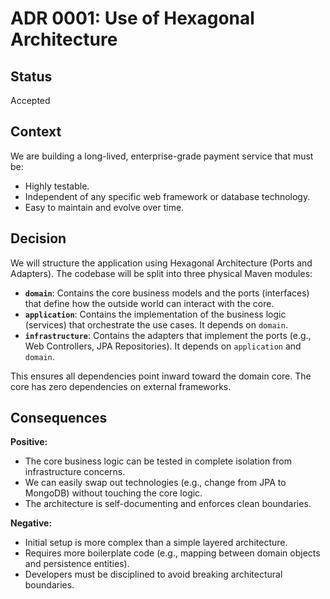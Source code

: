 # ADR 0001: Use of Hexagonal Architecture

## Status
Accepted

## Context
We are building a long-lived, enterprise-grade payment service that must be:
- Highly testable.
- Independent of any specific web framework or database technology.
- Easy to maintain and evolve over time.

## Decision
We will structure the application using Hexagonal Architecture (Ports and Adapters). The codebase will be split into three physical Maven modules:
- **`domain`**: Contains the core business models and the ports (interfaces) that define how the outside world can interact with the core.
- **`application`**: Contains the implementation of the business logic (services) that orchestrate the use cases. It depends on `domain`.
- **`infrastructure`**: Contains the adapters that implement the ports (e.g., Web Controllers, JPA Repositories). It depends on `application` and `domain`.

This ensures all dependencies point inward toward the domain core. The core has zero dependencies on external frameworks.

## Consequences
**Positive:**
- The core business logic can be tested in complete isolation from infrastructure concerns.
- We can easily swap out technologies (e.g., change from JPA to MongoDB) without touching the core logic.
- The architecture is self-documenting and enforces clean boundaries.

**Negative:**
- Initial setup is more complex than a simple layered architecture.
- Requires more boilerplate code (e.g., mapping between domain objects and persistence entities).
- Developers must be disciplined to avoid breaking architectural boundaries.